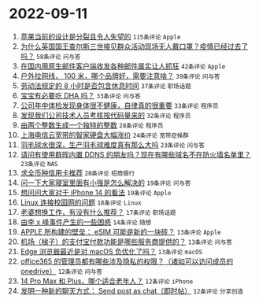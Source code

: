 # 2022-09-11

1. [苹果当前的设计是分裂且令人失望的](https://www.v2ex.com/t/879228) `115条评论` `Apple`
1. [为什么英国国王查尔斯三世接见群众活动现场无人戴口罩？疫情已经过去了吗？](https://www.v2ex.com/t/879273) `58条评论` `问与答`
1. [在国内用原生邮件客户端收发各种邮件属实让人抓狂](https://www.v2ex.com/t/879244) `42条评论` `Apple`
1. [户外拉网线， 100 米，哪个品牌好，需要注意啥？](https://www.v2ex.com/t/879275) `39条评论` `问与答`
1. [劳动法规定的 8 小时是否包含休息时间](https://www.v2ex.com/t/879258) `37条评论` `职场话题`
1. [宝宝有必要吃 DHA 吗？](https://www.v2ex.com/t/879232) `33条评论` `问与答`
1. [公司年中体检发现身体很不健康，自律真的很重要](https://www.v2ex.com/t/879278) `33条评论` `程序员`
1. [发现我们公司技术人员考核按代码量来的](https://www.v2ex.com/t/879296) `32条评论` `程序员`
1. [由两个整数生成一个独特的整数](https://www.v2ex.com/t/879280) `28条评论` `程序员`
1. [上海电信云宽带的智家硬盘大幅涨价](https://www.v2ex.com/t/879282) `24条评论` `宽带症候群`
1. [羽毛球水很深，生产羽毛球难度真有那么大吗](https://www.v2ex.com/t/879286) `23条评论` `问与答`
1. [请问有使用群晖内置 DDNS 的朋友吗？现在有哪些域名不在防火墙名单里？](https://www.v2ex.com/t/879224) `23条评论` `NAS`
1. [求全币种信用卡推荐](https://www.v2ex.com/t/879329) `20条评论` `招商银行`
1. [问一下大家寝室里面有小强是怎么解决的](https://www.v2ex.com/t/879331) `19条评论` `问与答`
1. [想问问大家对于 iPhone 14 的看法](https://www.v2ex.com/t/879312) `19条评论` `Apple`
1. [Linux 连接校园网的问题](https://www.v2ex.com/t/879344) `18条评论` `Linux`
1. [老婆想换工作，有没有什么推荐？](https://www.v2ex.com/t/879314) `17条评论` `职场话题`
1. [由李 x 峰事件产生的一些困惑](https://www.v2ex.com/t/879360) `14条评论` `随想`
1. [APPLE 所构建的壁垒： eSIM 可能是新的一块砖？](https://www.v2ex.com/t/879357) `13条评论` `Apple`
1. [机场（梯子）的支付宝付款功能是哪些服务商提供的？](https://www.v2ex.com/t/879283) `13条评论` `问与答`
1. [Edge 浏览器最近是对 macOS 负优化了吗？](https://www.v2ex.com/t/879268) `13条评论` `macOS`
1. [office365 的管理员都有哪些涉及隐私的权限？（诸如可以访问成员的 onedrive）](https://www.v2ex.com/t/879311) `12条评论` `问与答`
1. [14 Pro Max 和 Plus，哪个适合老年人？](https://www.v2ex.com/t/879246) `12条评论` `iPhone`
1. [发明一种新的聊天方式： Send post as chat（即时帖）](https://www.v2ex.com/t/879245) `12条评论` `分享创造`
